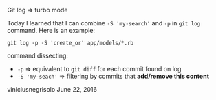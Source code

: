 Git log => turbo mode

Today I learned that I can combine `-S 'my-search'` and `-p` in `git log` command. Here is an example:

```shell
git log -p -S 'create_or' app/models/*.rb
```

command dissecting:

- `-p` =&gt; equivalent to `git diff` for each commit found on log
- `-S 'my-seach'` =&gt; filtering by commits that **add/remove this content**

viniciusnegrisolo
June 22, 2016
